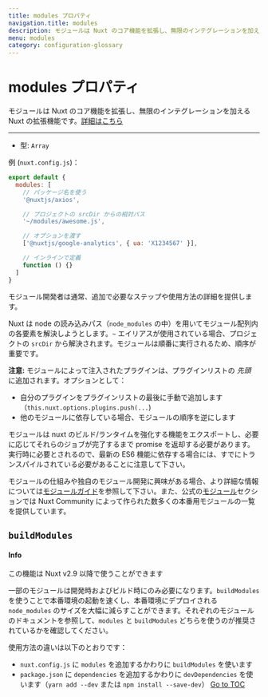 ```yaml
---
title: modules プロパティ
navigation.title: modules
description: モジュールは Nuxt のコア機能を拡張し、無限のインテグレーションを加える Nuxt の拡張機能です。
menu: modules
category: configuration-glossary
---
```

# modules プロパティ

モジュールは Nuxt のコア機能を拡張し、無限のインテグレーションを加える Nuxt の拡張機能です。[詳細はこちら](./directory-structure/modules)

---

- 型: `Array`

例 (`nuxt.config.js`)：

```js
export default {
  modules: [
    // パッケージ名を使う
    '@nuxtjs/axios',

    // プロジェクトの srcDir からの相対パス
    '~/modules/awesome.js',

    // オプションを渡す
    ['@nuxtjs/google-analytics', { ua: 'X1234567' }],

    // インラインで定義
    function () {}
  ]
}
```

モジュール開発者は通常、追加で必要なステップや使用方法の詳細を提供します。

Nuxt は node の読み込みパス（`node_modules` の中）を用いてモジュール配列内の各要素を解決しようとします。`~` エイリアスが使用されている場合、プロジェクトの `srcDir` から解決されます。モジュールは順番に実行されるため、順序が重要です。

**注意:** モジュールによって注入されたプラグインは、プラグインリストの *先頭* に追加されます。オプションとして：
- 自分のプラグインをプラグインリストの最後に手動で追加します（`this.nuxt.options.plugins.push(...`)
- 他のモジュールに依存している場合、モジュールの順序を逆にします

モジュールは nuxt のビルド/ランタイムを強化する機能をエクスポートし、必要に応じてそれらのジョブが完了するまで promise を返却する必要があります。実行時に必要とされるので、最新の ES6 機能に依存する場合には、すでにトランスパイルされている必要があることに注意して下さい。

モジュールの仕組みや独自のモジュール開発に興味がある場合、より詳細な情報については[モジュールガイド](./directory-structure/modules)を参照して下さい。また、公式の[モジュール](https://github.com/nuxt-community/awesome-nuxt#modules)セクションでは Nuxt Community によって作られた数多くの本番用モジュールの一覧を提供しています。

## `buildModules`

#### Info
この機能は Nuxt v2.9 以降で使うことができます


一部のモジュールは開発時およびビルド時にのみ必要になります。`buildModules` を使うことで本番環境の起動を速くし、本番環境にデプロイされる `node_modules` のサイズを大幅に減らすことができます。それぞれのモジュールのドキュメントを参照して、`modules` と `buildModules` どちらを使うのが推奨されているかを確認してください。

使用方法の違いは以下のとおりです：

- `nuxt.config.js` に `modules` を追加するかわりに `buildModules` を使います
- `package.json` に `dependencies` を追加するかわりに `devDependencies` を使います（`yarn add --dev` または `npm install --save-dev`）
<span style='float: footnote;'><a href="../index.html#toc">Go to TOC</a></span>
